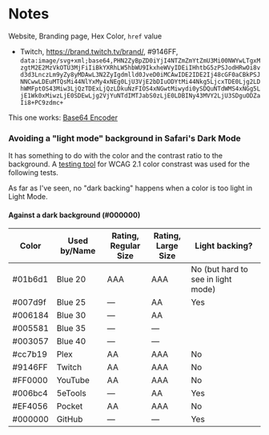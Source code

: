 # Notes
Website, Branding page, Hex Color, `href` value

* Twitch, https://brand.twitch.tv/brand/, #9146FF, `data:image/svg+xml;base64,PHN2ZyBpZD0iYjI4NTZmZmYtZmU3Mi00NWYwLTgxMzgtM2E2MzVkOTU3MjFiIiBkYXRhLW5hbWU9IkxheWVyIDEiIHhtbG5zPSJodHRwOi8vd3d3LnczLm9yZy8yMDAwL3N2ZyIgdmlld0JveD0iMCAwIDE2IDE2Ij48cGF0aCBkPSJNNCwwLDEuMTQsMi44NlYxMy4xNEg0LjU3VjE2bDIuODYtMi44Nkg5LjcxTDE0Ljg2LDhWMFptOS43Miw3LjQzTDExLjQzLDkuNzFIOS4xNGwtMiwydi0ySDQuNTdWMS4xNGg5LjE1Wk0xMiwzLjE0SDEwLjg2VjYuNTdIMTJabS0zLjE0LDBINy43MVY2LjU3SDguODZaIi8+PC9zdmc+`

This one works: [Base64 Encoder](https://base64.guru/converter/encode/image/svg)

### Avoiding a "light mode" background in Safari's Dark Mode
It has something to do with the color and the contrast ratio to the background. A [testing tool](https://color.a11y.com/?wc3) for WCAG 2.1 color constrast was used for the following tests.

As far as I've seen, no "dark backing" happens when a color is too light in Light Mode.

#### Against a dark background (#000000)
| Color   | Used by/Name | Rating,<br>Regular Size | Rating,<br>Large Size | Light backing?                     |
|---------|--------------|-------------------------|-----------------------|------------------------------------|
| #01b6d1 | Blue 20      | AAA                     | AAA                   | No (but hard to see in light mode) |
| #007d9f | Blue 25      | —                       | AA                    | Yes                                |
| #006184 | Blue 30      | —                       | AA                    |                                    |
| #005581 | Blue 35      | —                       | —                     |                                    |
| #003057 | Blue 40      | —                       | —                     |                                    |
| #cc7b19 | Plex         | AA                      | AAA                   | No                                 |
| #9146FF | Twitch       | AA                      | AAA                   | No                                 |
| #FF0000 | YouTube      | AA                      | AAA                   | No                                 |
| #006bc4 | 5eTools      | —                       | AA                    | Yes                                |
| #EF4056 | Pocket       | AA                      | AAA                   | No                                 |
| #000000 | GitHub       | —                       | —                     | Yes                                |
